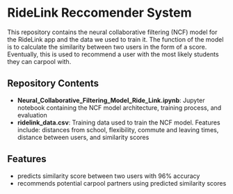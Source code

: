 # RideLink Reccomender System

This repository contains the neural collaborative filtering (NCF) model for the RideLink app and the data we used to train it. The function of the model is to calculate the similarity between two users in the form of a score. Eventually, this is used to recommend a user with the most likely students they can carpool with.

## Repository Contents
- **Neural_Collaborative_Filtering_Model_Ride_Link.ipynb**: Jupyter notebook containing the NCF model architecture, training process, and evaluation
- **ridelink_data.csv**: Training data used to train the NCF model. Features include: distances from school, flexibility, commute and leaving times, distance between users, and similarity scores

## Features
- predicts similarity score between two users with 96% accuracy
- recommends potential carpool partners using predicted similarity scores
